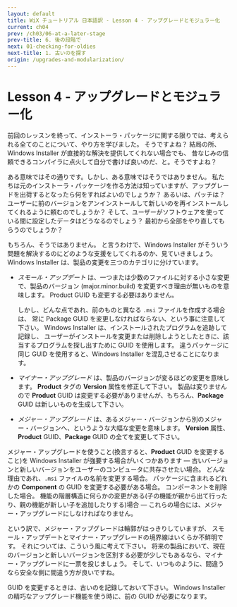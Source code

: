 ```yaml
---
layout: default
title: WiX チュートリアル 日本語訳 - Lesson 4 - アップグレードとモジュラー化
current: ch04
prev: /ch03/06-at-a-later-stage
prev-title: 6. 後の段階で
next: 01-checking-for-oldies
next-title: 1. 古いのを探す
origin: /upgrades-and-modularization/
---
```

#  Lesson 4 - アップグレードとモジュラー化

前回のレッスンを終って、インストーラ・パッケージに関する限りでは、考えられる全てのことについて、やり方を学びました。
そうですよね？ 結局の所、Windows Installer が直接的な解決を提供してくれない場合でも、
昔なじみの信頼できるコンパイラに点火して自分で書けば良いのだ、と。そうですよね？

ある意味ではその通りです。しかし、ある意味ではそうではありません。
私たちは元のインストーラ・パッケージを作る方法は知っていますが、アップグレードを出荷するとなったら何をすればよいのでしょうか？
あるいは、パッチは？ ユーザーに前のバージョンをアンインストールして新しいのを再インストールしてくれるように頼むのでしょうか？
そして、ユーザーがソフトウェアを使っている間に設定したデータはどうなるのでしょう？ 最初から全部をやり直してもらうのでしょうか？

もちろん、そうではありません。
と言うわけで、Windows Installer がそういう問題を解決するのにどのような支援をしてくれるのか、見ていきましょう。
Windows Installer は、製品の変更を三つのカテゴリに分けています。

- *スモール・アップデート* は、一つまたは少数のファイルに対する小さな変更で、製品のバージョン (major.minor.build) 
  を変更すべき理由が無いものを意味します。
  Product GUID も変更する必要はありません。 

  しかし、どんな点であれ、前のものと異なる `.msi` ファイルを作成する場合は、
  常に Package GUID を変更しなければならない、という事に注意して下さい。
  Windows Installer は、インストールされたプログラムを追跡して記録し、
  ユーザーがインストールを変更または削除しようとしたときに、該当するプログラムを探し出すために GUID を使用します。
  違うパッケージに同じ GUID を使用すると、Windows Installer を混乱させることになります。
- *マイナー・アップグレード* は、製品のバージョンが変るほどの変更を意味します。
  **Product** タグの **Version** 属性を修正して下さい。
  製品は変りませんので **Product** GUID は変更する必要がありませんが、もちろん、**Package** GUID は新しいものを生成して下さい。
- *メジャー・アップグレード* は、あるメジャー・バージョンから別のメジャー・バージョンへ、というような大幅な変更を意味します。
  **Version** 属性、**Product** GUID、**Package** GUID の全てを変更して下さい。

メジャー・アップグレードを使うこと(換言すると、**Product** GUID を変更すること)を
Windows Installer が強要する場合がいくつかあります — 
古いバージョンと新しいバージョンをユーザーのコンピュータに共存させたい場合。
どんな理由であれ、`.msi` ファイルの名前を変更する場合。
パッケージに含まれるどれかの **Component** の GUID を変更する必要がある場合。
コンポーネントを削除した場合。
機能の階層構造に何らかの変更がある(子の機能が親から出て行ったり、親の機能が新しい子を追加したりする)場合 — 
これらの場合には、メジャー・アップグレードにしなければなりません。

という訳で、メジャー・アップグレードは輪郭がはっきりしていますが、
スモール・アップデートとマイナー・アップグレードの境界線はいくらか不鮮明です。
それについては、こういう風に考えて下さい。
将来の製品において、現在のバージョンと新しいバージョンを区別する必要が少しでもあるなら、マイナー・アップグレードに一票を投じましょう。
そして、いつものように、間違うなら安全な側に間違う方が良いですね。

GUID を変更するときは、古いのを記録しておいて下さい。
Windows Installer の精巧なアップグレード機能を使う時に、前の GUID が必要になります。